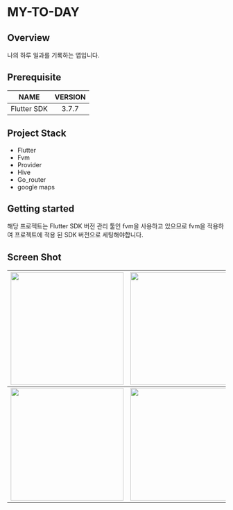 # MY-TO-DAY

## Overview

나의 하루 일과를 기록하는 앱입니다.


## Prerequisite

|    NAME     | VERSION |
| :---------: | :-----: |
| Flutter SDK |  3.7.7  |


## Project Stack

- Flutter
- Fvm
- Provider
- Hive
- Go_router
- google maps

## Getting started

해당 프로젝트는 Flutter SDK 버전 관리 툴인 fvm을 사용하고 있으므로
fvm을 적용하여 프로젝트에 적용 된 SDK 버전으로 세팅해야합니다.


## Screen Shot

|<img width="260" src="https://github.com/hola726/My-To-Day/assets/103432844/153cb0c5-2f82-4c42-8e4f-ff014b12074c">|<img width="260" src="https://github.com/hola726/My-To-Day/assets/103432844/14a0c558-c5e3-4e89-a73d-39b1d802544a">|<img width="260" src="https://github.com/hola726/My-To-Day/assets/103432844/5eaefb47-927d-450d-8737-cb2ebe58b3ee">|   
|-----------|-----------------|----------------|
|<img width="260" src="https://github.com/hola726/My-To-Day/assets/103432844/1b5201fe-44d6-44f0-9899-0825ca2e63da">|<img width="260" src="https://github.com/hola726/My-To-Day/assets/103432844/1193a27d-9023-4ba0-9999-1c039035373d">||   
